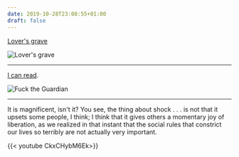 ```yaml
---
date: 2019-10-28T23:08:55+01:00
draft: false
---
```


[Lover's grave](https://www.ottodix.org/catalog-drawings/)

![Lover's grave](/lovers-grave-otto-dix.jpg)

---

[I can read](https://www.irishtimes.com/culture/music/morrissey-f-k-the-guardian-singer-performs-in-la-wearing-explicit-vest-1.4064831).

![Fuck the Guardian](/fuck-the-guardian-morrisey.png)

---

It is magnificent, isn't it? You see, the thing about shock . . . is not that it upsets some people, I think; I think that it gives others a momentary joy of liberation, as we realized in that instant that the social rules that constrict our lives so terribly are not actually very important.

{{< youtube CkxCHybM6Ek>}}
